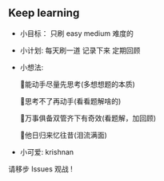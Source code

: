 ## Keep learning

 
- 小目标： 只刷 easy medium 难度的
- 小计划: 每天刷一道 记录下来 定期回顾
- 小想法: 

  💐能动手尽量先思考(多想想题的本质)
  
  💐思考不了再动手(看看题解啥的)
  
  💐万事俱备双管齐下有奇效(看题解，加回顾)
  
  💐他日归来忆往昔(泪流满面)
  
- 小可爱: krishnan


请移步 Issues 观战 !
